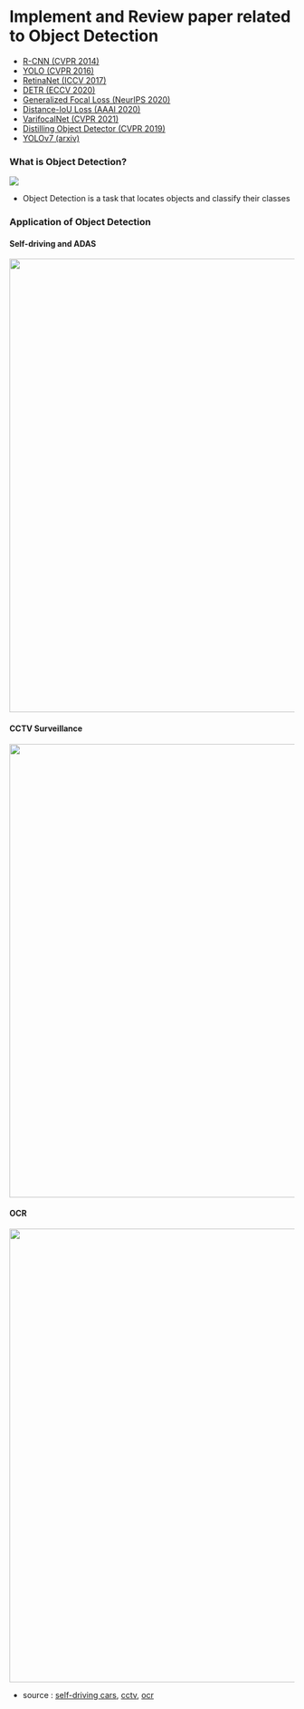 # Implement and Review paper related to Object Detection

- [R-CNN (CVPR 2014)](https://github.com/Sangh0/Object-Detection/tree/main/R-CNN)  
- [YOLO (CVPR 2016)](https://github.com/Sangh0/Object-Detection/tree/main/YOLO)  
- [RetinaNet (ICCV 2017)](https://github.com/Sangh0/Object-Detection/tree/main/RetinaNet)  
- [DETR (ECCV 2020)](https://github.com/Sangh0/Object-Detection/tree/main/DETR)  
- [Generalized Focal Loss (NeurIPS 2020)](https://github.com/Sangh0/Object-Detection/tree/main/Generalized-FocalLoss) 
- [Distance-IoU Loss (AAAI 2020)](https://github.com/Sangh0/Object-Detection/tree/main/Distance-IoU-Loss)   
- [VarifocalNet (CVPR 2021)](https://github.com/Sangh0/Object-Detection/tree/main/VarifocalNet)  
- [Distilling Object Detector (CVPR 2019)](https://github.com/Sangh0/Object-Detection/tree/main/Distilling-Object-Detectors)
- [YOLOv7 (arxiv)](https://github.com/Sangh0/Object-Detection/tree/main/YOLOv7)
  
### What is Object Detection?  
<img src = "https://kr.mathworks.com/discovery/object-detection/_jcr_content/mainParsys3/discoverysubsection/mainParsys3/image.adapt.full.medium.jpg/1639059373547.jpg">  

- Object Detection is a task that locates objects and classify their classes


### Application of Object Detection  
#### Self-driving and ADAS

<img src = "https://anolyticshome.files.wordpress.com/2020/09/maxresdefault-6.jpg" width=800>  

#### CCTV Surveillance

<img src = "https://i.ytimg.com/vi/md0aqbXlAyc/maxresdefault.jpg" width=800>  

#### OCR  

<img src = "https://miro.medium.com/max/1400/1*-qja367LABIs6dTJmImOGg.jpeg" width=800>

- source : [self-driving cars](https://anolyticshome.files.wordpress.com), [cctv](https://i.ytimg.com), [ocr](https://miro.medium.com)